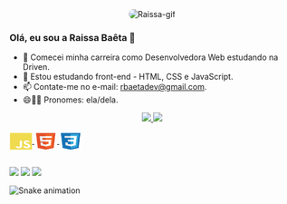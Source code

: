 
<div align="center">
<img alt="Raissa-gif" height="200" style="border-radius:50px;" src="https://media.giphy.com/media/lTRUNQrthgIAGo5xvO/giphy.gif"/>
</div>


### Olá, eu sou a Raissa Baêta 👋

- 🔭 Comecei minha carreira como Desenvolvedora Web estudando na Driven.
- 🌱 Estou estudando front-end - HTML, CSS e JavaScript.
- 📫 Contate-me no e-mail: rbaetadev@gmail.com.
- 😄🏳️‍🌈 Pronomes: ela/dela.

<div align="center">
  <a href="https://github.com/raissabaeta">
  <img height="180em" src="https://github-readme-stats.vercel.app/api?username=raissabaeta&show_icons=true&theme=dracula&include_all_commits=true&count_private=true"/>
  <img height="180em" src="https://github-readme-stats.vercel.app/api/top-langs/?username=raissabaeta&layout=compact&langs_count=7&theme=dracula"/>
</div>

 <div style="display: inline_block"><br>
<img align="center" alt="Raissa-Js" height="30" width="40" src="https://raw.githubusercontent.com/devicons/devicon/master/icons/javascript/javascript-plain.svg">
  <img align="center" alt="Rafa-HTML" height="30" width="40" src="https://raw.githubusercontent.com/devicons/devicon/master/icons/html5/html5-original.svg">
  <img align="center" alt="Rafa-CSS" height="30" width="40" src="https://raw.githubusercontent.com/devicons/devicon/master/icons/css3/css3-original.svg">
</div>

 ##
  
<div> 
  <a href="https://instagram.com/rahbaeta" target="_blank"><img src="https://img.shields.io/badge/-Instagram-%23E4405F?style=for-the-badge&logo=instagram&logoColor=white" target="_blank"></a>
  <a href = "mailto:rbaetadev@gmail.com"><img src="https://img.shields.io/badge/-Gmail-%23333?style=for-the-badge&logo=gmail&logoColor=white" target="_blank"></a>
  <a href="https://www.linkedin.com/in/raissa-ba%C3%AAta-299615190" target="_blank"><img src="https://img.shields.io/badge/-LinkedIn-%230077B5?style=for-the-badge&logo=linkedin&logoColor=white" target="_blank"></a> 
 
  ![Snake animation](https://github.com/raissabaeta/raissabaeta/blob/output/github-contribution-grid-snake.svg)
 
</div>
